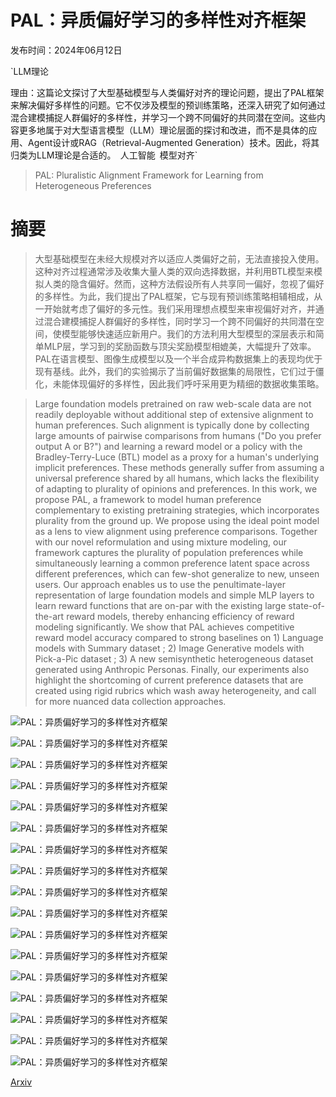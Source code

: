 # PAL：异质偏好学习的多样性对齐框架

发布时间：2024年06月12日

`LLM理论

理由：这篇论文探讨了大型基础模型与人类偏好对齐的理论问题，提出了PAL框架来解决偏好多样性的问题。它不仅涉及模型的预训练策略，还深入研究了如何通过混合建模捕捉人群偏好的多样性，并学习一个跨不同偏好的共同潜在空间。这些内容更多地属于对大型语言模型（LLM）理论层面的探讨和改进，而不是具体的应用、Agent设计或RAG（Retrieval-Augmented Generation）技术。因此，将其归类为LLM理论是合适的。` `人工智能` `模型对齐`

> PAL: Pluralistic Alignment Framework for Learning from Heterogeneous Preferences

# 摘要

> 大型基础模型在未经大规模对齐以适应人类偏好之前，无法直接投入使用。这种对齐过程通常涉及收集大量人类的双向选择数据，并利用BTL模型来模拟人类的隐含偏好。然而，这种方法假设所有人共享同一偏好，忽视了偏好的多样性。为此，我们提出了PAL框架，它与现有预训练策略相辅相成，从一开始就考虑了偏好的多元性。我们采用理想点模型来审视偏好对齐，并通过混合建模捕捉人群偏好的多样性，同时学习一个跨不同偏好的共同潜在空间，使模型能够快速适应新用户。我们的方法利用大型模型的深层表示和简单MLP层，学习到的奖励函数与顶尖奖励模型相媲美，大幅提升了效率。PAL在语言模型、图像生成模型以及一个半合成异构数据集上的表现均优于现有基线。此外，我们的实验揭示了当前偏好数据集的局限性，它们过于僵化，未能体现偏好的多样性，因此我们呼吁采用更为精细的数据收集策略。

> Large foundation models pretrained on raw web-scale data are not readily deployable without additional step of extensive alignment to human preferences. Such alignment is typically done by collecting large amounts of pairwise comparisons from humans ("Do you prefer output A or B?") and learning a reward model or a policy with the Bradley-Terry-Luce (BTL) model as a proxy for a human's underlying implicit preferences. These methods generally suffer from assuming a universal preference shared by all humans, which lacks the flexibility of adapting to plurality of opinions and preferences. In this work, we propose PAL, a framework to model human preference complementary to existing pretraining strategies, which incorporates plurality from the ground up. We propose using the ideal point model as a lens to view alignment using preference comparisons. Together with our novel reformulation and using mixture modeling, our framework captures the plurality of population preferences while simultaneously learning a common preference latent space across different preferences, which can few-shot generalize to new, unseen users. Our approach enables us to use the penultimate-layer representation of large foundation models and simple MLP layers to learn reward functions that are on-par with the existing large state-of-the-art reward models, thereby enhancing efficiency of reward modeling significantly. We show that PAL achieves competitive reward model accuracy compared to strong baselines on 1) Language models with Summary dataset ; 2) Image Generative models with Pick-a-Pic dataset ; 3) A new semisynthetic heterogeneous dataset generated using Anthropic Personas. Finally, our experiments also highlight the shortcoming of current preference datasets that are created using rigid rubrics which wash away heterogeneity, and call for more nuanced data collection approaches.

![PAL：异质偏好学习的多样性对齐框架](../../../paper_images/2406.08469/PAL-teaser.png)

![PAL：异质偏好学习的多样性对齐框架](../../../paper_images/2406.08469/panel-hetero-pic.png)

![PAL：异质偏好学习的多样性对齐框架](../../../paper_images/2406.08469/x1.png)

![PAL：异质偏好学习的多样性对齐框架](../../../paper_images/2406.08469/persona.png)

![PAL：异质偏好学习的多样性对齐框架](../../../paper_images/2406.08469/mixture_ratio.png)

![PAL：异质偏好学习的多样性对齐框架](../../../paper_images/2406.08469/PAL-models.png)

![PAL：异质偏好学习的多样性对齐框架](../../../paper_images/2406.08469/semi-synthetic-dataset-construction-procedure-v4.png)

![PAL：异质偏好学习的多样性对齐框架](../../../paper_images/2406.08469/partition_ideal_points_k1.png)

![PAL：异质偏好学习的多样性对齐框架](../../../paper_images/2406.08469/partition_ideal_points_k2.png)

![PAL：异质偏好学习的多样性对齐框架](../../../paper_images/2406.08469/partition_ideal_points_k3.png)

![PAL：异质偏好学习的多样性对齐框架](../../../paper_images/2406.08469/mixture_ideal_points_k1.png)

![PAL：异质偏好学习的多样性对齐框架](../../../paper_images/2406.08469/mixture_ideal_points_k2.png)

![PAL：异质偏好学习的多样性对齐框架](../../../paper_images/2406.08469/mixture_ideal_points_k3.png)

![PAL：异质偏好学习的多样性对齐框架](../../../paper_images/2406.08469/gaussian_synthetic_k1.png)

![PAL：异质偏好学习的多样性对齐框架](../../../paper_images/2406.08469/gaussian_synthetic_k2.png)

![PAL：异质偏好学习的多样性对齐框架](../../../paper_images/2406.08469/gaussian_synthetic_k3.png)

![PAL：异质偏好学习的多样性对齐框架](../../../paper_images/2406.08469/hetero-pickapic-mixture-ratio-seperate.png)

[Arxiv](https://arxiv.org/abs/2406.08469)